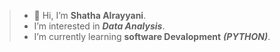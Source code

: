 > - 👋 Hi, I’m **Shatha Alrayyani**.
> -  I’m interested in ***Data Analysis***.
> -  I’m currently learning **software Devalopment** ***(PYTHON)***.

<!---
ShathaAlrayyani/ShathaAlrayyani is a ✨ special ✨ repository because its `README.md` (this file) appears on your GitHub profile.
You can click the Preview link to take a look at your changes.
--->

